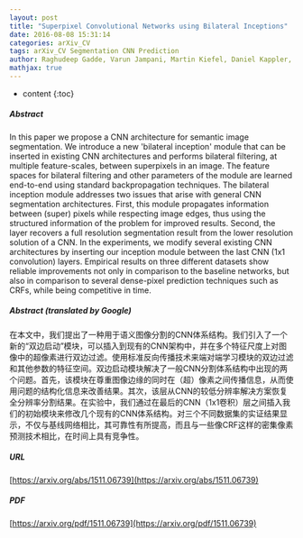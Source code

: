 ```yaml
---
layout: post
title: "Superpixel Convolutional Networks using Bilateral Inceptions"
date: 2016-08-08 15:31:14
categories: arXiv_CV
tags: arXiv_CV Segmentation CNN Prediction
author: Raghudeep Gadde, Varun Jampani, Martin Kiefel, Daniel Kappler, Peter V. Gehler
mathjax: true
---
```


* content
{:toc}

##### Abstract
In this paper we propose a CNN architecture for semantic image segmentation. We introduce a new 'bilateral inception' module that can be inserted in existing CNN architectures and performs bilateral filtering, at multiple feature-scales, between superpixels in an image. The feature spaces for bilateral filtering and other parameters of the module are learned end-to-end using standard backpropagation techniques. The bilateral inception module addresses two issues that arise with general CNN segmentation architectures. First, this module propagates information between (super) pixels while respecting image edges, thus using the structured information of the problem for improved results. Second, the layer recovers a full resolution segmentation result from the lower resolution solution of a CNN. In the experiments, we modify several existing CNN architectures by inserting our inception module between the last CNN (1x1 convolution) layers. Empirical results on three different datasets show reliable improvements not only in comparison to the baseline networks, but also in comparison to several dense-pixel prediction techniques such as CRFs, while being competitive in time.

##### Abstract (translated by Google)
在本文中，我们提出了一种用于语义图像分割的CNN体​​系结构。我们引入了一个新的“双边启动”模块，可以插入到现有的CNN架构中，并在多个特征尺度上对图像中的超像素进行双边过滤。使用标准反向传播技术来端对端学习模块的双边过滤和其他参数的特征空间。双边启动模块解决了一般CNN分割体系结构中出现的两个问题。首先，该模块在尊重图像边缘的同时在（超）像素之间传播信息，从而使用问题的结构化信息来改善结果。其次，该层从CNN的较低分辨率解决方案恢复全分辨率分割结果。在实验中，我们通过在最后的CNN（1x1卷积）层之间插入我们的初始模块来修改几个现有的CNN体​​系结构。对三个不同数据集的实证结果显示，不仅与基线网络相比，其可靠性有所提高，而且与一些像CRF这样的密集像素预测技术相比，在时间上具有竞争性。

##### URL
[https://arxiv.org/abs/1511.06739](https://arxiv.org/abs/1511.06739)

##### PDF
[https://arxiv.org/pdf/1511.06739](https://arxiv.org/pdf/1511.06739)

